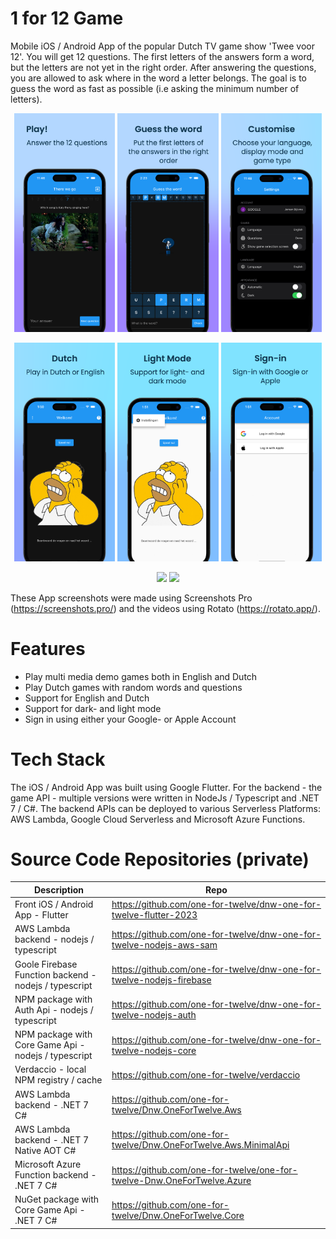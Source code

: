# 1 for 12 Game

Mobile iOS / Android App of the popular Dutch TV game show 'Twee voor 12'. You will get 12 questions. The first letters of the answers form a word, but the letters are not yet in the right order. After answering the questions, you are allowed to ask where in the word a letter belongs. The goal is to guess the word as fast as possible (i.e asking the minimum number of letters).

<p float="left" align="middle">
  <img src="screenshots/1.png" width="32%">
  <img src="screenshots/2.png" width="32%">
  <img src="screenshots/3.png" width="32%">
</p>

<p float="left" align="middle">
  <img src="screenshots/4.png" width="32%">
  <img src="screenshots/5.png" width="32%">
  <img src="screenshots/6.png" width="32%">
</p>

<p float="left" align="middle">
  <img src="screenshots/1_for_12_game_english.gif" width="48%">
  <img src="screenshots/1_for_12_game_dutch.gif" width="48%">
</p>

These App screenshots were made using Screenshots Pro (https://screenshots.pro/) and the videos using Rotato (https://rotato.app/).

# Features

- Play multi media demo games both in English and Dutch
- Play Dutch games with random words and questions
- Support for English and Dutch
- Support for dark- and light mode
- Sign in using either your Google- or Apple Account

# Tech Stack

The iOS / Android App was built using Google Flutter. For the backend - the game API - multiple versions were written in NodeJs / Typescript and .NET 7 / C#. The backend APIs can be deployed to various Serverless Platforms: AWS Lambda, Google Cloud Serverless and Microsoft Azure Functions.

# Source Code Repositories (private)

| Description                                           | Repo                                                                    |
| ----------------------------------------------------- | ----------------------------------------------------------------------- |
| Front iOS / Android App - Flutter                     | https://github.com/one-for-twelve/dnw-one-for-twelve-flutter-2023       |
| AWS Lambda backend - nodejs / typescript              | https://github.com/one-for-twelve/dnw-one-for-twelve-nodejs-aws-sam     |
| Goole Firebase Function backend - nodejs / typescript | https://github.com/one-for-twelve/dnw-one-for-twelve-nodejs-firebase    |
| NPM package with Auth Api - nodejs / typescript       | https://github.com/one-for-twelve/dnw-one-for-twelve-nodejs-auth        |
| NPM package with Core Game Api - nodejs / typescript  | https://github.com/one-for-twelve/dnw-one-for-twelve-nodejs-core        |
| Verdaccio - local NPM registry / cache                | https://github.com/one-for-twelve/verdaccio                             |
| AWS Lambda backend - .NET 7 C#                        | https://github.com/one-for-twelve/Dnw.OneForTwelve.Aws                  |
| AWS Lambda backend - .NET 7 Native AOT C#             | https://github.com/one-for-twelve/Dnw.OneForTwelve.Aws.MinimalApi       |
| Microsoft Azure Function backend - .NET 7 C#          | https://github.com/one-for-twelve/one-for-twelve-Dnw.OneForTwelve.Azure |
| NuGet package with Core Game Api - .NET 7 C#          | https://github.com/one-for-twelve/Dnw.OneForTwelve.Core                 |
